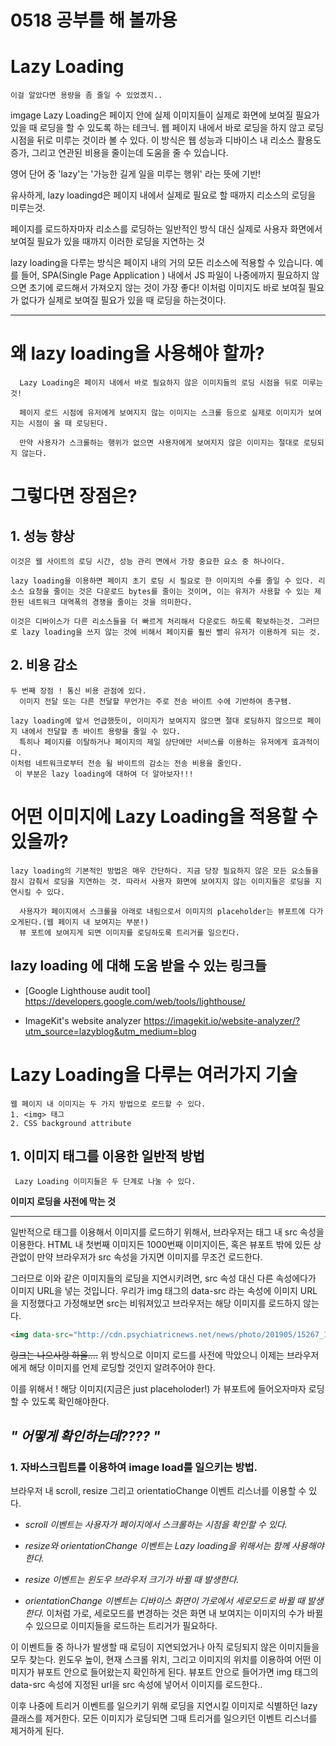 # 0518 공부를 해 볼까용 
# Lazy Loading
    이걸 알았다면 용량을 좀 줄일 수 있었곘지..
imgage Lazy Loading은 페이지 안에 실제 이미지들이 실제로 화면에 보여질 필요가 있을 때 로딩을 할 수 있도록 하는 테크닉. 
  웹 페이지 내에서 바로 로딩을 하지 않고 로딩 시점을 뒤로 미루는 것이라 볼 수 있다. 
    이 방식은 웹 성능과 디바이스 내 리소스 활용도 증가, 그리고 연관된 비용을 줄이는데 도움을 줄 수 있습니다.

  영어 단어 중 'lazy'는 '가능한 길게 일을 미루는 행위' 라는 뜻에 기반!

  유사하게, lazy loadingd은 페이지 내에서 실제로 필요로 할 때까지 리소스의 로딩을 미루는것.

  페이지를 로드하자마자 리소스를 로딩하는 일반적인 방식 대신 실제로 사용자 화면에서 보여질 필요가 있을 때까지 이러한 로딩을 지연하는 것

  lazy loading을 다루는 방식은 페이지 내의 거의 모든 리소스에 적용할 수 있습니다. 
    예를 들어, SPA(Single Page Application ) 내에서 JS 파일이 나중에까지 필요하지 않으면 초기에 로드해서 가져오지 않는 것이 가장 좋다! 이처럼 이미지도 바로 보여질 필요가 없다가 실제로 보여질 필요가 있을 때 로딩을 하는것이다. 
___

# 왜 lazy loading을 사용해야 할까? 
      Lazy Loading은 페이지 내에서 바로 필요하지 않은 이미지들의 로딩 시점을 뒤로 미루는 것! 

      페이지 로드 시점에 유저에게 보여지지 않는 이미지는 스크롤 등으로 실제로 이미지가 보여지는 시점이 올 때 로딩된다.

      만약 사용자가 스크롤하는 행위가 없으면 사용자에게 보여지지 않은 이미지는 절대로 로딩되지 않는다.

# 그렇다면 장점은?
  ## 1. 성능 향상
    이것은 웹 사이트의 로딩 시간, 성능 관리 면에서 가장 중요한 요소 중 하나이다. 

    lazy loading을 이용하면 페이지 초기 로딩 시 필요로 한 이미지의 수를 줄일 수 있다. 리소스 요청을 줄이는 것은 다운로드 bytes를 줄이는 것이며, 이는 유저가 사용할 수 있는 제한된 네트워크 대역폭의 경쟁을 줄이는 것을 의미한다.

    이것은 디바이스가 다른 리소스들을 더 빠르게 처리해서 다운로드 하도록 확보하는것. 그러므로 lazy loading을 쓰지 않는 것에 비해서 페이지를 훨씬 빨리 유저가 이용하게 되는 것. 
  ## 2. 비용 감소
    두 번째 장점 ! 통신 비용 관점에 있다.
      이미지 전달 또는 다른 전달할 무언가는 주로 전송 바이트 수에 기반하여 총구됌.

    lazy loading에 앞서 언급했듯이, 이미지가 보여지지 않으면 절대 로딩하지 않으므로 페이지 내에서 전달할 총 바이트 용량을 줄일 수 있다.
      특히나 페이지를 이탈하거나 페이지의 제일 상단에만 서비스를 이용하는 유저에게 효과적이다.
    이처럼 네트워크로부터 전송 될 바이트의 감소는 전송 비용을 줄인다.
     이 부분은 lazy loading에 대하여 더 알아보자!!! 
# 어떤 이미지에 Lazy Loading을 적용할 수 있을까? 

    lazy loading의 기본적인 방법은 매우 간단하다. 지금 당장 필요하지 않은 모든 요소들을 잠시 감춰서 로딩을 지연하는 것. 따라서 사용자 화면에 보여지지 않는 이미지들은 로딩을 지연시킬 수 있다. 

      사용자가 페이지에서 스크롤을 아래로 내림으로서 이미지의 placeholder는 뷰포트에 다가오게된다.(웹 페이지 내 보여지는 부분!)
      뷰 포트에 보여지게 되면 이미지를 로딩하도록 트리거를 일으킨다. 
  ## lazy loading 에 대해 도움 받을 수 있는 링크들 

 - [Google Lighthouse audit tool]
  https://developers.google.com/web/tools/lighthouse/

 - ImageKit's website analyzer
  https://imagekit.io/website-analyzer/?utm_source=lazyblog&utm_medium=blog

# Lazy Loading을 다루는 여러가지 기술
    웹 페이지 내 이미지는 두 가지 방법으로 로드할 수 있다. 
    1. <img> 태그
    2. CSS background attribute
  ## 1. 이미지 태그를 이용한 일반적 방법
     Lazy Loading 이미지들은 두 단계로 나눌 수 있다.

  <strong>이미지 로딩을 사전에 막는 것</strong>
  ___
   일반적으로 <img>태그를 이용해서 이미지를 로드하기 위해서, 브라우저는 태그 내 src 속성을 이용한다. HTML 내 첫번째 이미지든 1000번째 이미지이든, 혹은 뷰포트 밖에 있든 상관없이 만약 브라우저가 src 속성을 가지면 이미지를 무조건 로드한다. 

  그러므로 이와 같은 이미지들의 로딩을 지연시키려면, src 속성 대신 다른 속성에다가 이미지 URL을 넣는 것입니다.
    우리가 img 태그의 data-src 라는 속성에 이미지 URL을 지정했다고 가정해보면 src는 비워져있고 브라우저는 해당 이미지를 로드하지 않는다. 

  ```html
  <img data-src="http://cdn.psychiatricnews.net/news/photo/201905/15267_11665_4637.jpg">
  ```

  ~~링크는 나으사랑 하울....~~
  위 방식으로 이미지 로드를 사전에 막았으니 이제는 브라우저에게 해당 이미지를 언제 로딩할 것인지 알려주어야 한다.

  이를 위해서 ! 해당 이미지(지금은 just placeholoder!) 가 뷰포트에 들어오자마자 로딩할 수 있도록 확인해야한다.

## _" 어떻게 확인하는데???? "_

  ### 1. 자바스크립트를 이용하여 image load를 일으키는 방법. 
  브라우저 내 scroll, resize 그리고 orientatioChange 이벤트 리스너를 이용할 수 있다.


  - _scroll 이벤트는 사용자가 페이지에서 스크롤하는 시점을 확인할 수 있다._


  - _resize와 orientationChange 이벤트는 Lazy loading을 위해서는 함께 사용해야 한다._
  
   - _resize 이벤트는 윈도우 브라우저 크기가 바뀔 때 발생한다._

   - _orientationChange 이벤트는 디바이스 화면이 가로에서 세로모드로 바뀔 때 발생한다._ 이처럼 가로, 세로모드를 변경하는 것은 화면 내 보여지는 이미지의 수가 바뀔 수 있으므로 이미지들을 로드하는 트리거가 필요하다. 

  이 이벤트들 중 하나가 발생할 때 로딩이 지연되었거나 아직 로딩되지 않은 이미지들을 모두 찾는다. 윈도우 높이, 현재 스크롤 위치, 그리고 이미지의 위치를 이용하여 어떤 이미지가 뷰포트 안으로 들어왔는지 확인하게 된다.
    뷰포트 안으로 들어가면 img 태그의 data-src 속성에 지정된 url을 src 속성에 넣어서 이미지를 로드한다..

  이후 나중에 트리거 이벤트를 일으키기 위해 로딩을 지연시킬 이미지로 식별하던 lazy 클래스를 제거한다. 모든 이미지가 로딩되면 그때 트리거를 일으키던 이벤트 리스너를 제거하게 된다. 

  

